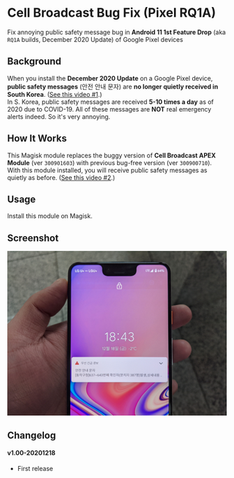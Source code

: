 # Cell Broadcast Bug Fix (Pixel RQ1A)

Fix annoying public safety message bug in __Android 11 1st Feature Drop__ (aka `RQ1A` builds, December 2020 Update) of Google Pixel devices

## Background

When you install the __December 2020 Update__ on a Google Pixel device, __public safety messages__ (안전 안내 문자) are __no longer quietly received in South Korea__. ([See this video #1](https://youtu.be/sfjt8ZemOn0).)  
In S. Korea, public safety messages are received __5-10 times a day__ as of 2020 due to COVID-19. All of these messages are __NOT__ real emergency alerts indeed. So it's very annoying.

## How It Works

This Magisk module replaces the buggy version of __Cell Broadcast APEX Module__ (ver `300901603`) with previous bug-free version (ver `300900710`).  
With this module installed, you will receive public safety messages as quietly as before. ([See this video #2](https://youtu.be/FoXIQiNahSg).)

## Usage

Install this module on Magisk.

## Screenshot

<img src="https://github.com/nooriro/apex-replacement/raw/431489776b1a4e90864260d4cc9aaee00ed90f88/misc/screenshots/pixel-dec-2020-cellbroadcast-450-fix-3-201218.jpg" alt="pixel-dec-2020-cellbroadcast-450-fix-3-201218.jpg" width="672"/>

## Changelog

#### v1.00-20201218
* First release
